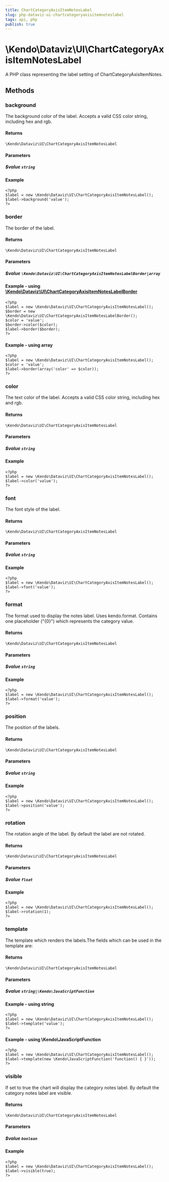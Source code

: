 ```yaml
---
title: ChartCategoryAxisItemNotesLabel
slug: php-dataviz-ui-chartcategoryaxisitemnoteslabel
tags: api, php
publish: true
---
```


# \Kendo\Dataviz\UI\ChartCategoryAxisItemNotesLabel

A PHP class representing the label setting of ChartCategoryAxisItemNotes.


## Methods

### background
The background color of the label. Accepts a valid CSS color string, including hex and rgb.

#### Returns
`\Kendo\Dataviz\UI\ChartCategoryAxisItemNotesLabel`

#### Parameters

##### $value `string`



#### Example 
    <?php
    $label = new \Kendo\Dataviz\UI\ChartCategoryAxisItemNotesLabel();
    $label->background('value');
    ?>

### border

The border of the label.

#### Returns
`\Kendo\Dataviz\UI\ChartCategoryAxisItemNotesLabel`

#### Parameters

##### $value `\Kendo\Dataviz\UI\ChartCategoryAxisItemNotesLabelBorder|array`


#### Example - using [\Kendo\Dataviz\UI\ChartCategoryAxisItemNotesLabelBorder](/api/wrappers/php/Kendo/Dataviz/UI/ChartCategoryAxisItemNotesLabelBorder)
    <?php
    $label = new \Kendo\Dataviz\UI\ChartCategoryAxisItemNotesLabel();
    $border = new \Kendo\Dataviz\UI\ChartCategoryAxisItemNotesLabelBorder();
    $color = 'value';
    $border->color($color);
    $label->border($border);
    ?>

#### Example - using array

    <?php
    $label = new \Kendo\Dataviz\UI\ChartCategoryAxisItemNotesLabel();
    $color = 'value';
    $label->border(array('color' => $color));
    ?>

### color
The text color of the label. Accepts a valid CSS color string, including hex and rgb.

#### Returns
`\Kendo\Dataviz\UI\ChartCategoryAxisItemNotesLabel`

#### Parameters

##### $value `string`



#### Example 
    <?php
    $label = new \Kendo\Dataviz\UI\ChartCategoryAxisItemNotesLabel();
    $label->color('value');
    ?>

### font
The font style of the label.

#### Returns
`\Kendo\Dataviz\UI\ChartCategoryAxisItemNotesLabel`

#### Parameters

##### $value `string`



#### Example 
    <?php
    $label = new \Kendo\Dataviz\UI\ChartCategoryAxisItemNotesLabel();
    $label->font('value');
    ?>

### format
The format used to display the notes label. Uses kendo.format. Contains one placeholder ("{0}") which represents the category value.

#### Returns
`\Kendo\Dataviz\UI\ChartCategoryAxisItemNotesLabel`

#### Parameters

##### $value `string`



#### Example 
    <?php
    $label = new \Kendo\Dataviz\UI\ChartCategoryAxisItemNotesLabel();
    $label->format('value');
    ?>

### position
The position of the labels.

#### Returns
`\Kendo\Dataviz\UI\ChartCategoryAxisItemNotesLabel`

#### Parameters

##### $value `string`



#### Example 
    <?php
    $label = new \Kendo\Dataviz\UI\ChartCategoryAxisItemNotesLabel();
    $label->position('value');
    ?>

### rotation
The rotation angle of the label. By default the label are not rotated.

#### Returns
`\Kendo\Dataviz\UI\ChartCategoryAxisItemNotesLabel`

#### Parameters

##### $value `float`



#### Example 
    <?php
    $label = new \Kendo\Dataviz\UI\ChartCategoryAxisItemNotesLabel();
    $label->rotation(1);
    ?>

### template
The template which renders the labels.The fields which can be used in the template are:

#### Returns
`\Kendo\Dataviz\UI\ChartCategoryAxisItemNotesLabel`

#### Parameters

##### $value `string|\Kendo\JavaScriptFunction`



#### Example  - using string
    <?php
    $label = new \Kendo\Dataviz\UI\ChartCategoryAxisItemNotesLabel();
    $label->template('value');
    ?>

#### Example  - using \Kendo\JavaScriptFunction
    <?php
    $label = new \Kendo\Dataviz\UI\ChartCategoryAxisItemNotesLabel();
    $label->template(new \Kendo\JavaScriptFunction('function() { }'));
    ?>

### visible
If set to true the chart will display the category notes label. By default the category notes label are visible.

#### Returns
`\Kendo\Dataviz\UI\ChartCategoryAxisItemNotesLabel`

#### Parameters

##### $value `boolean`



#### Example 
    <?php
    $label = new \Kendo\Dataviz\UI\ChartCategoryAxisItemNotesLabel();
    $label->visible(true);
    ?>

